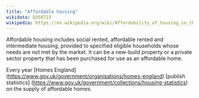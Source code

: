 ```yaml
---
title: "Affordable housing"
wikidata: Q350723
wikipedia: https://en.wikipedia.org/wiki/Affordability_of_housing_in_the_United_Kingdom
---
```


Affordable housing includes social rented, affordable rented and intermediate housing, provided to specified eligible households whose needs are not met by the market. It can be a new-build property or a private sector property that has been purchased for use as an affordable home.

Every year [Homes England] (https://www.gov.uk/government/organisations/homes-england) [publish statistics] (https://www.gov.uk/government/collections/housing-statistics) on the supply of affordable homes.
